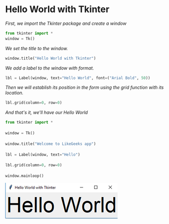 # Hello World with Tkinter

_First, we import the Tkinter package and create a window_

```python
from tkinter import *
window = Tk()
```

_We set the title to the window._

```python
window.title("Hello World with Tkinter")
```

_We add a label to the window with format._

```python
lbl = Label(window, text="Hello World", font=("Arial Bold", 50))
```


_Then we will establish its position in the form using the grid function with its location._

```python
lbl.grid(column=0, row=0)
```
_And that's it, we'll have our Hello World_



```python
from tkinter import *
 
window = Tk()
 
window.title("Welcome to LikeGeeks app")
 
lbl = Label(window, text="Hello")
 
lbl.grid(column=0, row=0)
 
window.mainloop()
```

![](hello.png)




